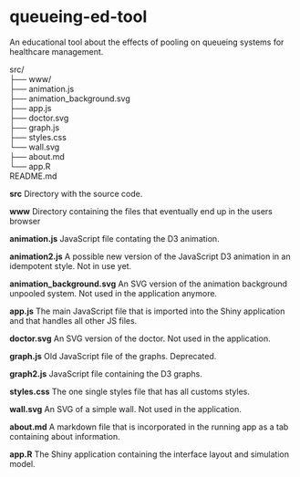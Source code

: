 # queueing-ed-tool
An educational tool about the effects of pooling on queueing systems for healthcare management.

src/  
├── www/  
    ├── animation.js  
    ├── animation_background.svg  
    ├── app.js  
    ├── doctor.svg  
    ├── graph.js  
    ├── styles.css  
    └── wall.svg  
├── about.md  
└── app.R  
README.md  


**src** Directory with the source code.

**www** Directory containing the files that eventually end up in the users browser

**animation.js** JavaScript file contating the D3 animation.

**animation2.js** A possible new version of the JavaScript D3 animation in an idempotent style. Not in use yet.

**animation_background.svg** An SVG version of the animation background unpooled system. Not used in the application anymore.

**app.js** The main JavaScript file that is imported into the Shiny application and that handles all other JS files.

**doctor.svg** An SVG version of the doctor. Not used in the application.

**graph.js** Old JavaScript file of the graphs. Deprecated.

**graph2.js** JavaScript file containing the D3 graphs. 

**styles.css** The one single styles file that has all customs styles.

**wall.svg** An SVG of a simple wall. Not used in the application.

**about.md** A markdown file that is incorporated in the running app as a tab containing about information.

**app.R** The Shiny application containing the interface layout and simulation model.